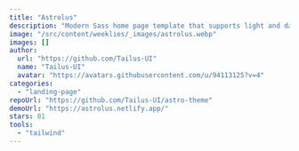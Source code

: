 ```yaml
---
title: "Astrolus"
description: "Modern Sass home page template that supports light and dark theme built with tailwindcss using tailus blocks."
image: "/src/content/weeklies/_images/astrolus.webp"
images: []
author:
  url: "https://github.com/Tailus-UI"
  name: "Tailus-UI"
  avatar: "https://avatars.githubusercontent.com/u/94113125?v=4"
categories:
  - "landing-page"
repoUrl: "https://github.com/Tailus-UI/astro-theme"
demoUrl: "https://astrolus.netlify.app/"
stars: 81
tools:
  - "tailwind"
---
```

